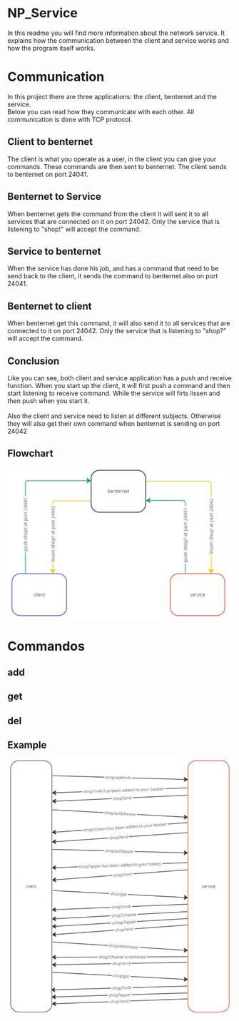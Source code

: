 # NP_Service
<p>In this readme you will find more information about the network service. It explains how the communication between the client and service works and how the program itself works.</p>

# Communication
<p>In this project there are three applications: the client, benternet and the service.<br>
Below you can read how they communicate with each other. All communication is done with TCP protocol.</p>

## Client to benternet
<p>The client is what you operate as a user, in the client you can give your commands. These commands are then sent to benternet. The client sends to benternet on port 24041.</p>

## Benternet to Service
<p>When benternet gets the command from the client it will sent it to all services that are connected on it on port 24042. Only the service that is listening to "shop!" will accept the command.</p>

## Service to benternet
<p>When the service has done his job, and has a command that need to be send back to the client, it sends the command to benternet also on port 24041.</p>

## Benternet to client
<p>When benternet get this command, it will also send it to all services that are connected to it on port 24042. Only the service that is listening to "shop?" will accept the command.</p>

## Conclusion
<p>Like you can see, both client and service application has a push and receive function. When you start up the client, it will first push a command and then start listening to receive command. While the service  will firts lissen and then push when you start it.<br><br>
Also the client and service need to listen at different subjects. Otherwise they will also get their own command when benternet is sending on port 24042</p>

## Flowchart
![Flowchart](image/flowchart.JPG)

# Commandos
## add
## get
## del

## Example
![Example](image/example.JPG)